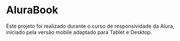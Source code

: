 # AluraBook
Este projeto foi realizado durante o curso de responsividade da Alura, iniciado pela versão mobile adaptado para Tablet e Desktop.
